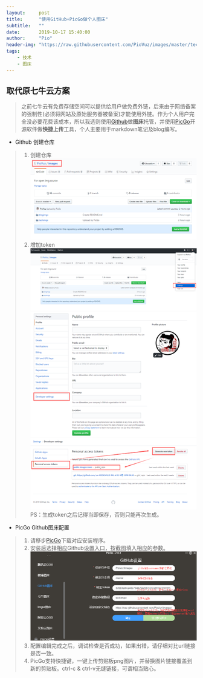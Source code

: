 ```yaml
---
layout:     post
title:      "使用GitHub+PicGo做个人图床"
subtitle:   ""
date:       2019-10-17 15:40:00
author:     "Pio"
header-img: "https://raw.githubusercontent.com/PioVuz/images/master/techimgs/tuchuang.png"
tags:
    - 技术
    - 图床
---
```

## 取代原七牛云方案   
> 之前七牛云有免费存储空间可以提供给用户做免费外链，后来由于网络备案的强制性(必须将网站及原始服务器被备案)才能使用外链。作为个人用户完全没必要花费该成本，所以我选则使用[Github](https://github.com/)做**图床**托管，并使用[PicGo](https://github.com/Molunerfinn/PicGo)开源软件做**快捷上传**工具，个人主要用于markdown笔记及blog编写。   
* Github 创建仓库
> 1. 创建仓库
> ![](https://raw.githubusercontent.com/PioVuz/images/master/techimgs/github_shop.png)
> 2. 增加token![](https://raw.githubusercontent.com/PioVuz/images/master/techimgs/github1.png)
> ![](https://raw.githubusercontent.com/PioVuz/images/master/techimgs/github2.png)
> ![](https://raw.githubusercontent.com/PioVuz/images/master/techimgs/github3.png)
> PS：生成token之后记得当即保存，否则只能再次生成。


* PicGo Github图床配置  
> 1. 请移步[PicGo](https://github.com/Molunerfinn/PicGo)下载对应安装程序。
> 2. 安装后选择相应Github设置入口，按截图填入相应的参数。
> ![详细配置](https://raw.githubusercontent.com/PioVuz/images/master/techimgs/20191014142831.png)   
> 3. 配置编辑完成之后，调试检查是否成功，如果出错，请仔细对比url链接是否一致。
> 4. PicGo支持快捷键，一键上传剪贴板png图片，并替换图片链接覆盖到新的剪贴板。ctrl-c & ctrl-v无缝链接，可谓相当贴心。


